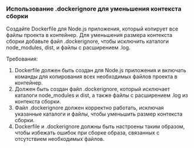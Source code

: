 
### Использование .dockerignore для уменьшения контекста сборки

Создайте Dockerfile для Node.js приложения, который копирует все файлы проекта в контейнер. Для уменьшения размера контекста сборки добавьте файл .dockerignore, чтобы исключить каталоги node_modules, dist, и файлы с расширением .log.

Требования:
1. Dockerfile должен быть создан для Node.js приложения и включать команды для копирования всех необходимых файлов проекта в контейнер. 
2. Должен быть создан файл .dockerignore, который исключает каталоги node_modules и dist, а также файлы с расширением .log из контекста сборки. 
3. Файл .dockerignore должен корректно работать, исключая указанные каталоги и файлы, чтобы уменьшить размер контекста сборки. 
4. Dockerfile и .dockerignore должны быть настроены таким образом, чтобы избежать ошибок при сборке образа, связанных с отсутствием необходимых файлов.